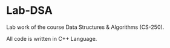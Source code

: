 # Lab-DSA
Lab work of the course Data Structures &amp; Algorithms (CS-250).

All code is written in C++ Language.

